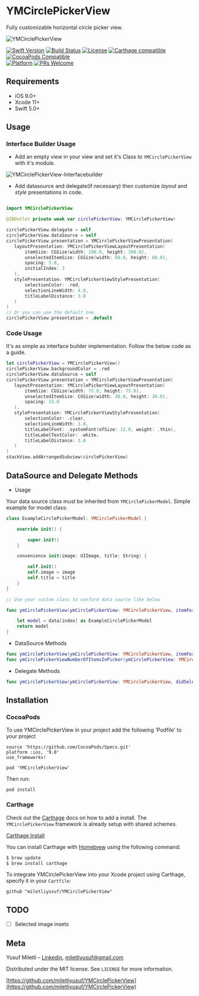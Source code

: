 # YMCirclePickerView

Fully customizable horizontal circle picker view.

![YMCirclePickerView](https://s7.gifyu.com/images/YMCirclePickerView.gif)

[![Swift Version][swift-image]][swift-url]
[![Build Status][travis-image]][travis-url]
[![License][license-image]][license-url]
[![Carthage compatible](https://img.shields.io/badge/Carthage-compatible-4BC51D.svg?style=flat)](https://github.com/Carthage/Carthage)
[![CocoaPods Compatible](https://img.shields.io/cocoapods/v/EZSwiftExtensions.svg)](https://img.shields.io/cocoapods/v/LFAlertController.svg)  
[![Platform](https://img.shields.io/cocoapods/p/LFAlertController.svg?style=flat)](http://cocoapods.org/pods/LFAlertController)
[![PRs Welcome](https://img.shields.io/badge/PRs-welcome-brightgreen.svg?style=flat-square)](http://makeapullrequest.com)

## Requirements

- iOS 9.0+
- Xcode 11+
- Swift 5.0+

## Usage

### Interface Builder Usage

 - Add an empty view in your view and set it's Class to `YMCirclePickerView` with it's module.

![YMCirclePickerView-Interfacebuilder](https://s7.gifyu.com/images/YMCirclePickerView-Interfacebuilder.gif)

 - Add datasource and delegate(if necessary) then customize *layout* and *style* presentations in code.
 
 ```swift
 
import YMCirclePickerView

@IBOutlet private weak var circlePickerView: YMCirclePickerView!

circlePickerView.delegate = self
circlePickerView.dataSource = self
circlePickerView.presentation = YMCirclePickerViewPresentation(
    layoutPresentation: YMCirclePickerViewLayoutPresentation(
		itemSize: CGSize(width: 100.0, height: 100.0),
		unselectedItemSize: CGSize(width: 60.0, height: 60.0),
		spacing: 5.0,
		initialIndex: 3
    ),
    stylePresentation: YMCirclePickerViewStylePresentation(
		selectionColor: .red,
		selectionLineWidth: 4.0,
		titleLabelDistance: 3.0
    )
)
// Or you can use the default one.
circlePickerView.presentation = .default
 ```
 
 ### Code Usage
 
 It's as simple as interface builder implementation. Follow the below code as a guide.
 
 ```swift
let circlePickerView = YMCirclePickerView()
circlePickerView.backgroundColor = .red
circlePickerView.dataSource = self
circlePickerView.presentation = YMCirclePickerViewPresentation(
	layoutPresentation: YMCirclePickerViewLayoutPresentation(
		itemSize: CGSize(width: 75.0, height: 75.0),
		unselectedItemSize: CGSize(width: 30.0, height: 30.0),
		spacing: 15.0
	),
	stylePresentation: YMCirclePickerViewStylePresentation(
		selectionColor: .clear,
		selectionLineWidth: 3.0,
		titleLabelFont: .systemFont(ofSize: 12.0, weight: .thin),
		titleLabelTextColor: .white,
		titleLabelDistance: 3.0
	)
)
stackView.addArrangedSubview(circlePickerView)
 ```
## DataSource and Delegate Methods

- Usage

Your data source class must be inherited from `YMCirclePickerModel`. Simple example for model class:

```swift
class ExampleCirclePickerModel: YMCirclePickerModel {

    override init() {

        super.init()
    }

    convenience init(image: UIImage, title: String) {

        self.init()
        self.image = image
        self.title = title
    }
}

// Use your custom class to conform data source like below

func ymCirclePickerView(ymCirclePickerView: YMCirclePickerView, itemForIndex index: Int) -> YMCirclePickerModel? {

	let model = data[index] as ExampleCirclePickerModel
	return model
}
```

- DataSource Methods
```swift
func ymCirclePickerView(ymCirclePickerView: YMCirclePickerView, itemForIndex index: Int) -> YMCirclePickerModel?
func ymCirclePickerViewNumberOfItemsInPicker(ymCirclePickerView: YMCirclePickerView) -> Int
```
- Delegate Methods

```swift
func ymCirclePickerView(ymCirclePickerView: YMCirclePickerView, didSelectItemAt index: Int)
```

## Installation

### CocoaPods

To use YMCirclePickerView in your project add the following 'Podfile' to your project

	source 'https://github.com/CocoaPods/Specs.git'
	platform :ios, '9.0'
	use_frameworks!

	pod 'YMCirclePickerView'

Then run:

    pod install

### Carthage

Check out the [Carthage](https://github.com/Carthage/Carthage) docs on how to add a install. The `YMCirclePickerView` framework is already setup with shared schemes.

[Carthage Install](https://github.com/Carthage/Carthage#adding-frameworks-to-an-application)

You can install Carthage with [Homebrew](http://brew.sh/) using the following command:

```bash
$ brew update
$ brew install carthage
```

To integrate YMCirclePickerView into your Xcode project using Carthage, specify it in your `Cartfile`:

```
github "miletliyusuf/YMCirclePickerView"
```

## TODO

- [ ] Selected image insets

## Meta

Yusuf Miletli – [Linkedin](https://www.linkedin.com/in/miletliyusuf/), miletliyusuf@gmail.com

Distributed under the MIT license. See ``LICENSE`` for more information.

[https://github.com/miletliyusuf/YMCirclePickerView](https://github.com/miletliyusuf/YMCirclePickerView)

[swift-image]:https://img.shields.io/badge/swift-5.0-orange.svg
[swift-url]: https://swift.org/
[license-image]: https://img.shields.io/badge/License-MIT-blue.svg
[license-url]: LICENSE
[travis-image]: https://img.shields.io/travis/dbader/node-datadog-metrics/master.svg?style=flat-square
[travis-url]: https://travis-ci.org/dbader/node-datadog-metrics
[codebeat-image]: https://codebeat.co/badges/c19b47ea-2f9d-45df-8458-b2d952fe9dad
[codebeat-url]: https://codebeat.co/projects/github-com-vsouza-awesomeios-com
